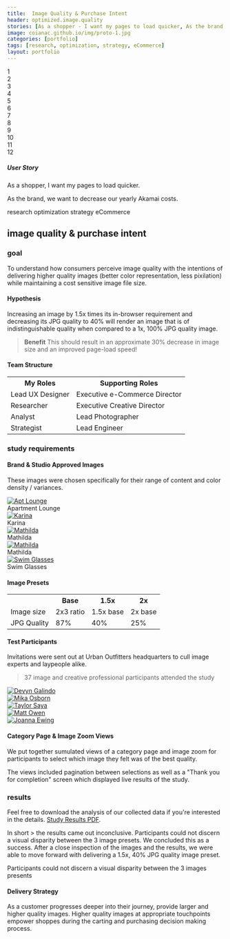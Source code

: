 ```yaml
---
title:  Image Quality & Purchase Intent
header: optimized.image.quality
stories: [As a shopper - I want my pages to load quicker, As the brand - we want to decrease our yearly Akamai costs.]
image: coianac.github.io/img/proto-1.jpg
categories: [portfolio]
tags: [research, optimization, strategy, eCommerce]
layout: portfolio
---
```


<div class="w3-row">
  <div class="w3-col m1 w3-center w3-grey">1</div>
  <div class="w3-col m1 w3-center">2</div>
  <div class="w3-col m1 w3-center w3-grey">3</div>
  <div class="w3-col m1 w3-center">4</div>
  <div class="w3-col m1 w3-center w3-grey">5</div>
  <div class="w3-col m1 w3-center">6</div>
  <div class="w3-col m1 w3-center w3-grey">7</div>
  <div class="w3-col m1 w3-center">8</div>
  <div class="w3-col m1 w3-center w3-grey">9</div>
  <div class="w3-col m1 w3-center">10</div>
  <div class="w3-col m1 w3-center w3-grey">11</div>
  <div class="w3-col m1 w3-center">12</div>
</div>

<div class ="w3-row block-head"> 
  <div class="w3-col w3-container m2 l3">
  </div>
    <div class="w3-col w3-container m8 l6">
        <h5>User Story</h5>
		<p>As a shopper, I want my pages to load quicker.</p>
		<p>As the brand, we want to decrease our yearly Akamai costs.</p>
      </div>
      <div class="w3-col w3-container m2 l3">
      </div>
    </div>

<div class ="w3-row "> 
  <div class="w3-col w3-container m2 l3">
  </div>
    <div class="w3-col w3-container m8 l6">
        <pill>research</pill>
        <pill>optimization</pill>
        <pill>strategy</pill>
        <pill>eCommerce</pill>
      </div>
      <div class="w3-col w3-container m2 l3">
      </div>
    </div>

<h2>image quality & purchase intent</h2>
<h3>goal</h3>
<p>To understand how consumers perceive image quality with the intentions of delivering higher quality images (better color representation, less pixilation) while maintaining a cost sensitive image file size.</p>

<h4>Hypothesis</h4>
<p>Increasing an image by 1.5x times its in-browser requirement and decreasing its JPG quality to 40% will render an image that is of indistinguishable quality when compared to a 1x, 100% JPG quality image.</p>
<blockquote><b>Benefit</b> This should result in an approximate 30% decrease in image size and an improved page-load speed!</blockquote>

<h4>Team Structure</h4>
<table>
  <tr>
    <th>My Roles</th>
    <th>Supporting Roles</th>
  </tr>
  <tr>
    <td>Lead UX Designer  </td>
    <td>Executive e-Commerce Director</td>
  </tr>
  <tr>
    <td>Researcher</td>
    <td>Executive Creative Director</td>
  </tr>
  <tr>
    <td>Analyst</td>
    <td>Lead Photographer</td>
  </tr>
  <tr>
    <td>Strategist</td>
    <td>Lead Engineer</td>
  </tr>
</table>

<h3>study requirements</h3>
<h4>Brand & Studio Approved Images</h4>
<p>These images were chosen specifically for their range of content and color density / variances.</p>

<div class="block">
  <div class="responsive">
  <div class="gallery">
    <a target="_blank" href="http://images.urbanoutfitters.com/is/image/UrbanOutfitters/aptlounge?$medium$">
      <img src="http://images.urbanoutfitters.com/is/image/UrbanOutfitters/aptlounge?$medium$" alt="Apt Lounge">
    </a>
    <div class="desc">Apartment Lounge</div>
  </div>
</div>

<div class="responsive">
  <div class="gallery">
    <a target="_blank" href="http://images.urbanoutfitters.com/is/image/UrbanOutfitters/karinax45?$medium$">
      <img src="http://images.urbanoutfitters.com/is/image/UrbanOutfitters/karinax45?$medium$" alt="Karina">
    </a>
    <div class="desc">Karina</div>
  </div>
</div>

<div class="responsive">
  <div class="gallery">
    <a target="_blank" href="http://images.urbanoutfitters.com/is/image/UrbanOutfitters/matildax45?$medium$">
      <img src="http://images.urbanoutfitters.com/is/image/UrbanOutfitters/matildax45?$medium$" alt="Mathilda">
    </a>
    <div class="desc">Mathilda</div>
  </div>
</div>

<div class="responsive">
  <div class="gallery">
    <a target="_blank" href="http://images.urbanoutfitters.com/is/image/UrbanOutfitters/MathildaYellow?$medium$">
      <img src="http://images.urbanoutfitters.com/is/image/UrbanOutfitters/MathildaYellow?$medium$" alt="Mathilda">
    </a>
    <div class="desc">Mathilda</div>
  </div>
</div>

<div class="responsive">
  <div class="gallery">
    <a target="_blank" href="http://images.urbanoutfitters.com/is/image/UrbanOutfitters/swimglasses?$medium$">
      <img src="http://images.urbanoutfitters.com/is/image/UrbanOutfitters/swimglasses?$medium$" alt="Swim Glasses">
    </a>
    <div class="desc">Swim Glasses</div>
  </div>
</div>

<div class="clearfix"></div>

</div>

<h4>Image Presets</h4>
 <table>
  <tr>
    <th></th>
    <th>Base</th>
    <th>1.5x</th>
    <th>2x</th>
  </tr>
  <tr>
    <td>Image size</td>
    <td>2x3 ratio</td>
    <td>1.5x base</td>
    <td>2x base</td>
  </tr>
  <tr>
	<td>JPG Quality</td>
  	<td>87%</td>
  	<td>40%</td>
	<td>25%</td>
  </tr>
 </table>
 
 <h4>Test Participants</h4>
 <p>Invitations were sent out at Urban Outfitters headquarters to cull image experts and laypeople alike.</p>
 <blockquote>37 image and creative professional participants attended the study</blockquote>
 
 <div class="responsive">
  <div class="gallery">
    <a target="_blank" href="https://coianac.github.io/img/devynGalindo.jpg">
      <img src="https://coianac.github.io/img/devynGalindo.jpg" alt="Devyn Galindo">
    </a>
  </div>
</div>

<div class="responsive">
  <div class="gallery">
    <a target="_blank" href="https://coianac.github.io/img/mikaOsborn.jpg">
      <img src="https://coianac.github.io/img/mikaOsborn.jpg" alt="Mika Osborn">
    </a>
  </div>
</div>

<div class="responsive">
  <div class="gallery">
    <a target="_blank" href="https://coianac.github.io/img/taylorSaya.jpg">
      <img src="https://coianac.github.io/img/taylorSaya.jpg" alt="Taylor Saya">
    </a>
  </div>
</div>

<div class="responsive">
  <div class="gallery">
    <a target="_blank" href="https://coianac.github.io/img/mattOwen.jpg">
      <img src="https://coianac.github.io/img/mattOwen.jpg" alt="Matt Owen">
    </a>
  </div>
</div>

<div class="responsive">
  <div class="gallery">
    <a target="_blank" href="https://coianac.github.io/img/joannaEwing2.jpg">
      <img src="https://coianac.github.io/img/joannaEwing2.jpg" alt="Joanna Ewing">
    </a>
  </div>
</div>

<div class="clearfix"></div>

<h4>Category Page & Image Zoom Views</h4>
<p>We put together sumulated views of a category page and image zoom for participants to select which image they felt was of the best quality.</p>
<p>The views included pagination between selections as well as a "Thank you for completion" screen which displayed live results of the study.</p>

<div class="block">
</div>

<h3>results</h3>
<p>Feel free to download the analysis of our collected data if you're interested in the details. <a href="coianac.github.io/img/Study Results_1.1.pdf">Study Results PDF</a>.</p>
<p>In short > the results came out inconclusive. Participants could not discern a visual disparity between the 3 image presets. We concluded this as a success. After a close inspection of the images and the results, we were able to move forward with delivering a 1.5x, 40% JPG quality image preset.</p>
<quoteblock>Participants could not discern a visual disparity between the 3 images presents</quoteblock>

<h4>Delivery Strategy</h4>
<p>As a customer progresses deeper into their journey, provide larger and higher quality images. Higher quality images at appropriate touchpoints empower shoppes during the carting and purchasing decision making process.</p>

